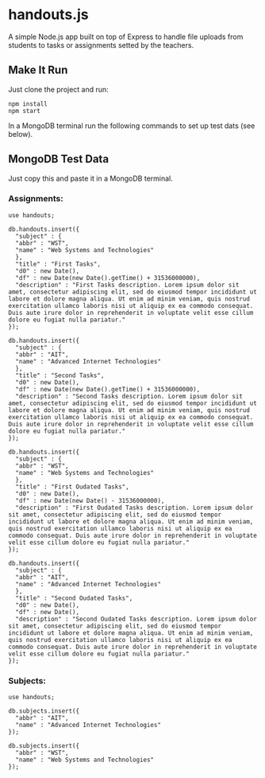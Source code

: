 # handouts.js

A simple Node.js app built on top of Express to handle file uploads from students to tasks or assignments setted by the teachers.

## Make It Run

Just clone the project and run:

    npm install
    npm start
    
In a MongoDB terminal run the following commands to set up test dats (see below).

## MongoDB Test Data

Just copy this and paste it in a MongoDB terminal.

### Assignments:

    use handouts;

    db.handouts.insert({
      "subject" : {
      "abbr" : "WST",
      "name" : "Web Systems and Technologies"
      },
      "title" : "First Tasks",
      "d0" : new Date(),
      "df" : new Date(new Date().getTime() + 31536000000),
      "description" : "First Tasks description. Lorem ipsum dolor sit amet, consectetur adipiscing elit, sed do eiusmod tempor incididunt ut labore et dolore magna aliqua. Ut enim ad minim veniam, quis nostrud exercitation ullamco laboris nisi ut aliquip ex ea commodo consequat. Duis aute irure dolor in reprehenderit in voluptate velit esse cillum dolore eu fugiat nulla pariatur."
    });
    
    db.handouts.insert({
      "subject" : {
      "abbr" : "AIT",
      "name" : "Advanced Internet Technologies"
      },
      "title" : "Second Tasks",
      "d0" : new Date(),
      "df" : new Date(new Date().getTime() + 31536000000),
      "description" : "Second Tasks description. Lorem ipsum dolor sit amet, consectetur adipiscing elit, sed do eiusmod tempor incididunt ut labore et dolore magna aliqua. Ut enim ad minim veniam, quis nostrud exercitation ullamco laboris nisi ut aliquip ex ea commodo consequat. Duis aute irure dolor in reprehenderit in voluptate velit esse cillum dolore eu fugiat nulla pariatur."
    });
    
    db.handouts.insert({
      "subject" : {
      "abbr" : "WST",
      "name" : "Web Systems and Technologies"
      },
      "title" : "First Oudated Tasks",
      "d0" : new Date(),
      "df" : new Date(new Date() - 31536000000),
      "description" : "First Oudated Tasks description. Lorem ipsum dolor sit amet, consectetur adipiscing elit, sed do eiusmod tempor incididunt ut labore et dolore magna aliqua. Ut enim ad minim veniam, quis nostrud exercitation ullamco laboris nisi ut aliquip ex ea commodo consequat. Duis aute irure dolor in reprehenderit in voluptate velit esse cillum dolore eu fugiat nulla pariatur."
    });
    
    db.handouts.insert({
      "subject" : {
      "abbr" : "AIT",
      "name" : "Advanced Internet Technologies"
      },
      "title" : "Second Oudated Tasks",
      "d0" : new Date(),
      "df" : new Date(),
      "description" : "Second Oudated Tasks description. Lorem ipsum dolor sit amet, consectetur adipiscing elit, sed do eiusmod tempor incididunt ut labore et dolore magna aliqua. Ut enim ad minim veniam, quis nostrud exercitation ullamco laboris nisi ut aliquip ex ea commodo consequat. Duis aute irure dolor in reprehenderit in voluptate velit esse cillum dolore eu fugiat nulla pariatur."
    });
    
### Subjects:

    use handouts;

    db.subjects.insert({
      "abbr" : "AIT",
      "name" : "Advanced Internet Technologies"
    });
    
    db.subjects.insert({
      "abbr" : "WST",
      "name" : "Web Systems and Technologies"
    });
